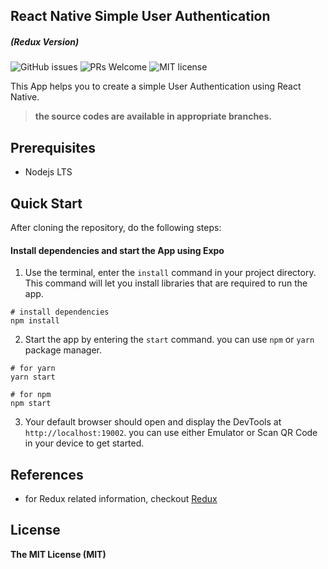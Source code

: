 ## React Native Simple User Authentication
##### (Redux Version)
![GitHub issues](https://img.shields.io/github/issues/MHDYousuf/reactnative-redux-userAuth)
![PRs Welcome](https://img.shields.io/badge/PRs-welcome-brightgreen.svg?style=flat)
![MIT license](https://img.shields.io/github/license/MHDYousuf/reactnative-redux-userAuth)

This App helps you to create a simple User Authentication using React Native.
> **the source codes are available in appropriate branches.**

## Prerequisites
 - Nodejs LTS

## Quick Start

 After cloning the repository, do the following steps:
 
####  Install dependencies and start the App using Expo

1. Use the terminal, enter the ```install``` command in your project directory. This command will let you install libraries that are required to run the app.
```
# install dependencies
npm install
```
2. Start the app by entering the ```start``` command. you can use ```npm``` or ```yarn``` package manager.
```
# for yarn
yarn start
```
```
# for npm
npm start
```
3. Your default browser should open and display the DevTools at ```http://localhost:19002```. you can use either Emulator or Scan QR Code in your device to get started.

## References

- for Redux related information, checkout [Redux](https://redux.js.org/introduction/getting-started)

## License

**The MIT License (MIT)**
